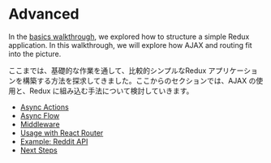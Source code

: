# Advanced

In the [basics walkthrough](../basics/README.md), we explored how to structure a simple Redux application. In this walkthrough, we will explore how AJAX and routing fit into the picture.

ここまでは、基礎的な作業を通して、比較的シンプルなRedux アプリケーションを構築する方法を探求してきました。ここからのセクションでは、AJAX の使用と、Redux に組み込む手法について検討していきます。

* [Async Actions](AsyncActions.md)
* [Async Flow](AsyncFlow.md)
* [Middleware](Middleware.md)
* [Usage with React Router](UsageWithReactRouter.md)
* [Example: Reddit API](ExampleRedditAPI.md)
* [Next Steps](NextSteps.md)



